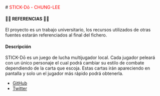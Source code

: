 #<span style="color: red;"> STICK-Dō - CHUNG-LEE</span>

#### 🐱‍👤 REFERENCIAS 🐱‍👤 
El proyecto es un trabajo universitario, los recursos utilizados de otras fuentes estarán referenciados al final del fichero.

#### Descripción
STICK-Dō  es un juego de lucha multijugador local. Cada jugador peleará con un único personaje el cual podrá cambiar su estilo 
de combate dependiendo de la carta que escoja. Estas cartas irán apareciendo en pantalla y solo un el jugador
más rápido podrá obtenerla.

- [GitHub](https://mank1ng.github.io/Chung-Lee/)
- [Twitter](https://x.com/ChungLee04)

